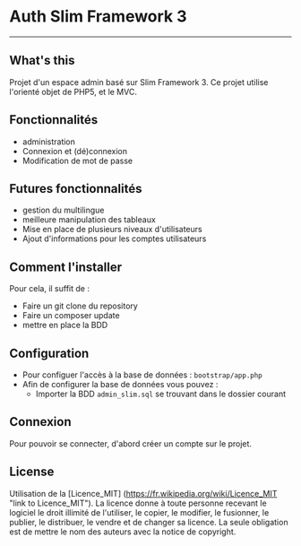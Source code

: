 # Auth Slim Framework 3
------------------------

## What's this
Projet d'un espace admin basé sur Slim Framework 3.
Ce projet utilise l'orienté objet de PHP5, et le MVC.

## Fonctionnalités
- administration
- Connexion et (dé)connexion
- Modification de mot de passe

## Futures fonctionnalités
- gestion du multilingue
- meilleure manipulation des tableaux
- Mise en place de plusieurs niveaux d'utilisateurs
- Ajout d'informations pour les comptes utilisateurs

## Comment l'installer
Pour cela, il suffit de :
- Faire un git clone du repository
- Faire un composer update
- mettre en place la BDD

## Configuration
- Pour configuer l'accès à la base de données : ```bootstrap/app.php```
- Afin de configurer la base de données vous pouvez :
    - Importer la BDD ```admin_slim.sql``` se trouvant dans le dossier courant

## Connexion
Pour pouvoir se connecter, d'abord créer un compte sur le projet.

## License
Utilisation de la [Licence_MIT] (https://fr.wikipedia.org/wiki/Licence_MIT "link to Licence_MIT").
La licence donne à toute personne recevant le logiciel le droit illimité de l'utiliser, le copier, le modifier, le fusionner, le publier, le distribuer, le vendre et de changer sa licence. La seule obligation est de mettre le nom des auteurs avec la notice de copyright.